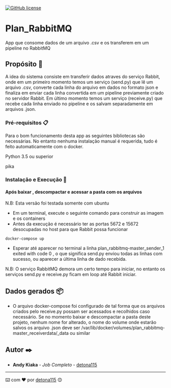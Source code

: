[![GitHub license](https://img.shields.io/badge/implemented%20by-Andy-blue)](https://www.linkedin.com/in/andy-kiaka-76a983110/)
# Plan_RabbitMQ

App que consome dados de um arquivo .csv e os transferem em um pipeline no RabbitMQ

## Propósito 🚀

A idea do sistema consiste em transferir dados atraves do serviço Rabbit, onde em um primeiro momento temos 
um serviço (send.py) que lê um arquivo .csv, converte cada linha do arquivo em dados no formato json e finaliza
em enviar cada linha convertida em um pipeline previamente criado no servidor Rabbit.
Em último momento temos um serviço (receive.py) que recebe cada linha enviado no pipeline e os salvam separadamente
em arquivos .json.

### Pré-requisitos 📋

Para o bom funcionamento desta app as seguintes bibliotecas são necessárias. 
No entanto nenhuma instalação manual é requerida, tudo é feito automaticamente com o docker.

Python 3.5 ou superior

pika

### Instalação e Execução 🔧

#### Após baixar , descompactar e acessar a pasta com os arquivos

N.B: Esta versão foi testada somente com ubuntu

- Em um terminal, execute o seguinte comando para construir as imagem e os containers   
- Antes da execução é necessário ter as portas 5672 e 15672 desocupadas no host para que Rabbit possa funcionar

```
docker-compose up
```
- Esperar até aparecer no terminal a linha plan_rabbitmq-master_sender_1 exited with code 0 , o que significa send.py enviou
todas as linhas com sucesso, ou aparecer a última linha de dado recebida.

N.B: O serviço RabbitMQ demora um certo tempo para iniciar, no entanto os serviços send.py e receive.py ficam em loop até 
Rabbit iniciar.

## Dados gerados 📦

* O arquivo docker-compose foi configurado de tal forma que os arquivos criados pelo receive.py possam ser
acessados e recolhidos caso necessário. Se no momento baixar e descompactar a pasta deste projeto, nenhum nome
for alterado, o nome do volume onde estarão salvos os arquivo .json deve ser
/var/lib/docker/volumes/plan_rabbitmq-master_receiverdata/_data ou similar

## Autor ✒️

* **Andy Kiaka** - *Job Completo* - [detona115](https://github.com/detona115)

---
⌨️ com ❤️ por [detona115](https://github.com/detona115) 😊



